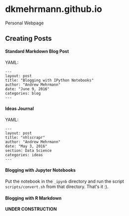 # dkmehrmann.github.io
Personal Webpage

## Creating Posts

#### Standard Markdown Blog Post

YAML:

```
---
layout: post
title: "Blogging with IPython Notebooks"
author: "Andrew Mehrmann"
date: "June 9, 2016"
categories: blog
---

```

#### Ideas Journal

YAML: 

```
---
layout: post
title: "nhlscrapr"
author: "Andrew Mehrmann"
date: "May 3, 2016"
section: Data Science
categories: ideas
---

```

#### Blogging with Jupyter Notebooks

Put the notebook in the `_ipynb` directory and run the script `scripts/convert.sh` from that directory. That's it :).

#### Blogging with R Markdown

**UNDER CONSTRUCTION**


